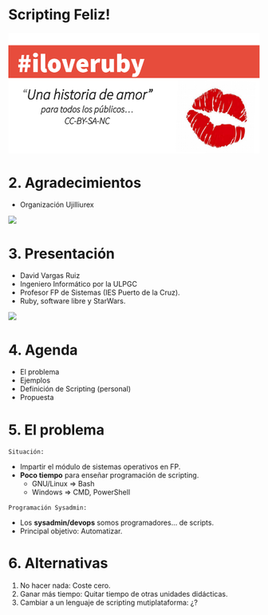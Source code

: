 
# Scripting Feliz!

![](../../language/images/iloveruby.png)

# 2. Agradecimientos

* Organización Ujilliurex

![](images/ujilliurex.png)

# 3. Presentación

* David Vargas Ruiz
* Ingeniero Informático por la ULPGC
* Profesor FP de Sistemas (IES Puerto de la Cruz).
* Ruby, software libre y StarWars.

![](images/presentacion.png)

# 4. Agenda

* El problema
* Ejemplos
* Definición de Scripting (personal)
* Propuesta

# 5. El problema

```
Situación:
```

* Impartir el módulo de sistemas operativos en FP.
* **Poco tiempo** para enseñar programación de scripting.
    * GNU/Linux => Bash
    * Windows => CMD, PowerShell

```
Programación Sysadmin:
```

* Los **sysadmin/devops** somos programadores... de scripts.
* Principal objetivo: Automatizar.

# 6. Alternativas

1. No hacer nada: Coste cero.
1. Ganar más tiempo: Quitar tiempo de otras unidades didácticas.
1. Cambiar a un lenguaje de scripting mutiplataforma: ¿?
